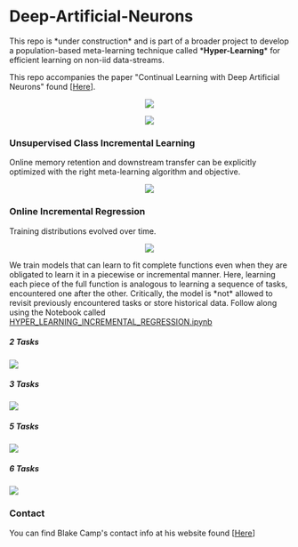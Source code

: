 # Deep-Artificial-Neurons

<p>This repo is *under construction* and is part of a broader project to develop a population-based meta-learning technique called *<b>Hyper-Learning</b>* for efficient learning on non-iid data-streams.</p>  

<p>This repo accompanies the paper "Continual Learning with Deep Artificial Neurons" found [<a href="https://openreview.net/forum?id=B94Nrz1Tbq">Here</a>].</p>
<p align="center">
  <img src="https://github.com/blake-camp/Deep-Artificial-Neurons/blob/main/hyper_learning_gif.gif"/>
</p>

<p align="center">
  <img src="https://github.com/blake-camp/Deep-Artificial-Neurons/blob/main/DANs_abstract_clean.png"/>
</p>

<h3>Unsupervised Class Incremental Learning</h3>
<p>Online memory retention and downstream transfer can be explicitly optimized with the right meta-learning algorithm and objective.</p>
<p align="center">
  <img src="https://github.com/blake-camp/Deep-Artificial-Neurons/blob/main/UCIL.gif"/>
</p>

<h3>Online Incremental Regression</h3>
<p>Training distributions evolved over time.</p>
<p align="center">
  <img src="https://github.com/blake-camp/Deep-Artificial-Neurons/blob/main/smooth_CL5.gif"/>
</p>
<p>We train models that can learn to fit complete functions even when they are obligated to learn it in a piecewise or incremental manner. Here, learning each piece of the full function is analogous to learning a sequence of tasks, encountered one after the other. Critically, the model is *not* allowed to revisit previously encountered tasks or store historical data. Follow along using the Notebook called <a href=''>HYPER_LEARNING_INCREMENTAL_REGRESSION.ipynb</a></p>
<h5>2 Tasks</h5>
<img src="https://github.com/blake-camp/Deep-Artificial-Neurons/blob/main/2_task_CL.gif"/>

<h5>3 Tasks</h5>
<img src="https://github.com/blake-camp/Deep-Artificial-Neurons/blob/main/3task2.gif"/>

<h5>5 Tasks</h5>
<img src="https://github.com/blake-camp/Deep-Artificial-Neurons/blob/main/5task.gif"/>

<h5>6 Tasks</h5>
<img src="https://github.com/blake-camp/Deep-Artificial-Neurons/blob/main/6task.gif"/>
</br>
<h3>Contact</h3>
<p>You can find Blake Camp's contact info at his website found [<a href='https://blake-camp.github.io/'>Here</a>]</p>

